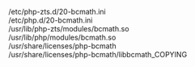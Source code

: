 /etc/php-zts.d/20-bcmath.ini  
/etc/php.d/20-bcmath.ini  
/usr/lib/php-zts/modules/bcmath.so  
/usr/lib/php/modules/bcmath.so  
/usr/share/licenses/php-bcmath  
/usr/share/licenses/php-bcmath/libbcmath\_COPYING  
